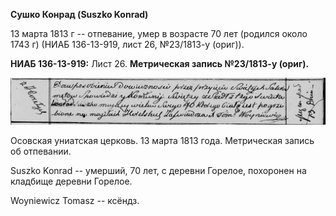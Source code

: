 **Сушко Конрад (Suszko Konrad)**

13 марта 1813 г -- отпевание, умер в возрасте 70 лет (родился около 1743
г) (НИАБ 136-13-919, лист 26, №23/1813-у (ориг)).

**НИАБ 136-13-919:** Лист 26. **Метрическая запись №23/1813-у (ориг).**

![](./media/3672de0cab1ba11fcecc08ad4871f66f8a3d0f97.png)

Осовская униатская церковь. 13 марта 1813 года. Метрическая запись об
отпевании.

Suszko Konrad -- умерший, 70 лет, с деревни Горелое, похоронен на
кладбище деревни Горелое.

Woyniewicz Tomasz -- ксёндз.
